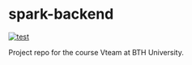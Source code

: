 # spark-backend
[![test](https://github.com/sumca252/spark-backend/actions/workflows/test.yml/badge.svg)](https://github.com/sumca252/spark-backend/actions/workflows/test.yml)

Project repo for the course Vteam at BTH University.
